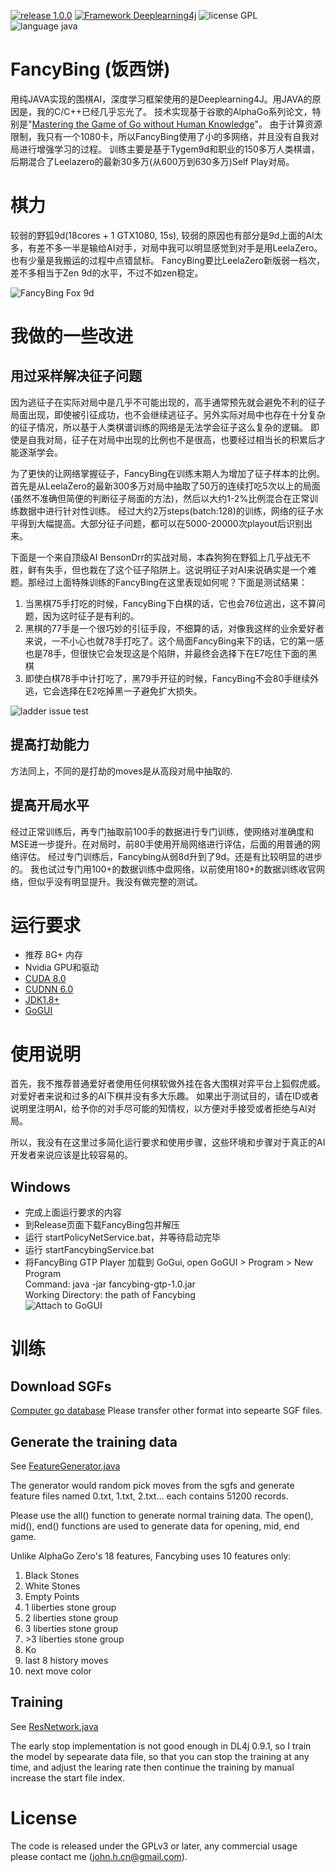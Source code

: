 [![release 1.0.0](https://img.shields.io/badge/release-1.0.0-blue.svg)](https://github.com/johnhuang-cn/FancyBing)
[![Framework Deeplearning4j](https://img.shields.io/badge/framework-DeepLearning4j-brightgreen.svg)](https://deeplearning4j.org/)
![license GPL](https://img.shields.io/badge/license-GPL-blue.svg)
![language java](https://img.shields.io/badge/language-java-brightgreen.svg)

# FancyBing (饭西饼)
用纯JAVA实现的围棋AI，深度学习框架使用的是Deeplearning4J。用JAVA的原因是，我的C/C++已经几乎忘光了。
技术实现基于谷歌的AlphaGo系列论文，特别是"[Mastering the Game of Go without Human Knowledge](https://deepmind.com/documents/119/agz_unformatted_nature.pdf)"。
由于计算资源限制，我只有一个1080卡，所以FancyBing使用了小的多网络，并且没有自我对局进行增强学习的过程。
训练主要是基于Tygem9d和职业的150多万人类棋谱，后期混合了Leelazero的最新30多万(从600万到630多万)Self Play对局。

# 棋力
较弱的野狐9d(18cores + 1 GTX1080, 15s), 较弱的原因也有部分是9d上面的AI太多，有差不多一半是输给AI对手，对局中我可以明显感觉到对手是用LeelaZero。也有少量是我搬运的过程中点错鼠标。
FancyBing要比LeelaZero新版弱一档次，差不多相当于Zen 9d的水平，不过不如zen稳定。

![FancyBing Fox 9d](docs/images/fancybing.png)

# 我做的一些改进
## 用过采样解决征子问题
因为逃征子在实际对局中是几乎不可能出现的，高手通常预先就会避免不利的征子局面出现，即使被引征成功，也不会继续逃征子。另外实际对局中也存在十分复杂的征子情况，所以基于人类棋谱训练的网络是无法学会征子这么复杂的逻辑。
即使是自我对局，征子在对局中出现的比例也不是很高，也要经过相当长的积累后才能逐渐学会。

为了更快的让网络掌握征子，FancyBing在训练末期人为增加了征子样本的比例。首先是从LeelaZero的最新300多万对局中抽取了50万的连续打吃5次以上的局面(虽然不准确但简便的判断征子局面的方法)，然后以大约1-2%比例混合在正常训练数据中进行针对性训练。
经过大约2万steps(batch:128)的训练，网络的征子水平得到大幅提高。大部分征子问题，都可以在5000-20000次playout后识别出来。

下面是一个来自顶级AI BensonDrr的实战对局，本森狗狗在野狐上几乎战无不胜，鲜有失手，但也栽在了这个征子陷阱上。这说明征子对AI来说确实是一个难题。那经过上面特殊训练的FancyBing在这里表现如何呢？下面是测试结果：
1) 当黑棋75手打吃的时候，FancyBing下白棋的话，它也会76位逃出，这不算问题，因为这时征子是有利的。
2) 黑棋的77手是一个很巧妙的引征手段，不细算的话，对像我这样的业余爱好者来说，一不小心也就78手打吃了。这个局面FancyBing来下的话，它的第一感也是78手，但很快它会发现这是个陷阱，并最终会选择下在E7吃住下面的黑棋
3) 即使白棋78手中计打吃了，黑79手开征的时候，FancyBing不会80手继续外逃，它会选择在E2吃掉黑一子避免扩大损失。

![ladder issue test](docs/images/laddertest.png)

## 提高打劫能力
方法同上，不同的是打劫的moves是从高段对局中抽取的.

## 提高开局水平
经过正常训练后，再专门抽取前100手的数据进行专门训练，使网络对准确度和MSE进一步提升。在对局时，前80手使用开局网络进行评估，后面的用普通的网络评估。
经过专门训练后，Fancybing从弱8d升到了9d。还是有比较明显的进步的。
我也试过专门用100+的数据训练中盘网络，以前使用180+的数据训练收官网络，但似乎没有明显提升。我没有做完整的测试。

# 运行要求
* 推荐 8G+ 内存
* Nvidia GPU和驱动
* [CUDA 8.0](https://developer.nvidia.com/cuda-zone)
* [CUDNN 6.0](https://developer.nvidia.com/cudnn)
* [JDK1.8+](http://www.oracle.com/technetwork/java/javase/downloads/index.html)
* [GoGUI](https://sourceforge.net/projects/gogui/)

# 使用说明
首先，我不推荐普通爱好者使用任何棋软做外挂在各大围棋对弈平台上狐假虎威。对爱好者来说和过多的AI下棋并没有多大乐趣。
如果出于测试目的，请在ID或者说明里注明AI，给予你的对手尽可能的知情权，以方便对手接受或者拒绝与AI对局。

所以，我没有在这里过多简化运行要求和使用步骤，这些环境和步骤对于真正的AI开发者来说应该是比较容易的。

## Windows
* 完成上面运行要求的内容
* 到Release页面下载FancyBing包并解压
* 运行 startPolicyNetService.bat，并等待启动完毕
* 运行 startFancybingService.bat
* 将FancyBing GTP Player 加载到 GoGui, open GoGUI > Program > New Program<br/>Command: java -jar fancybing-gtp-1.0.jar<br/>Working Directory: the path of Fancybing<br/>
![Attach to GoGUI](/docs/images/attach_to_gogui.png)

# 训练
## Download SGFs
[Computer go database](https://github.com/yenw/computer-go-dataset)
Please transfer other format into sepearte SGF files.

## Generate the training data
See [FeatureGenerator.java](/fancybing-train/src/main/java/net/xdevelop/go/preprocess/FeatureGenerator.java)

The generator would random pick moves from the sgfs and generate feature files named 0.txt, 1.txt, 2.txt... each contains 51200 records.

Please use the all() function to generate normal training data. The open(), mid(), end() functions are used to generate data for opening, mid, end game.

Unlike AlphaGo Zero's 18 features, Fancybing uses 10 features only:
1) Black Stones
2) White Stones
3) Empty Points
4) 1 liberties stone group
5) 2 liberties stone group
6) 3 liberties stone group
7) &gt;3 liberties stone group
8) Ko
9) last 8 history moves
10) next move color

## Training
See [ResNetwork.java](/fancybing-policynet/src/main/java/net/xdevelop/go/policynet/PolicyNetService.java)

The early stop implementation is not good enough in DL4j 0.9.1, so I train the model by sepearate data file, so that you can stop the training at any time, and adjust the learing rate then continue the training by manual increase the start file index.

# License
The code is released under the GPLv3 or later, any commercial usage please contact me (john.h.cn@gmail.com).
